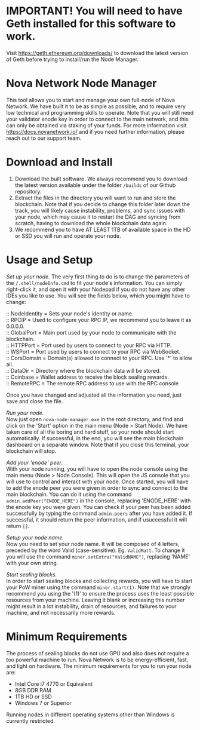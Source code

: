 # IMPORTANT! You will need to have Geth installed for this software to work.
Visit https://geth.ethereum.org/downloads/ to download the latest version of Geth before trying to install/run the Node Manager.

# Nova Network Node Manager
This tool allows you to start and manage your own full-node of Nova Network. We have built it to be as simple as possible, and to require very low technical and programming skills to operate. Note that you will still need your validator enode key in order to connect to the main network, and this can only be obtained via staking of your funds. For more information visit https://docs.novanetwork.io/ and if you need further information, please reach out to our support team.

# Download and Install
1) Download the built software. We always recommend you to download the latest version available under the folder ```/builds``` of our Github repository.
2) Extract the files in the directory you will want to run and store the blockchain. Note that if you decide to change this folder later down the track, you will likely cause instability, problems, and sync issues with your node, which may cause it to restart the DAG and syncing from scratch, having to download the whole blockchain data again.
3) We recommend you to have AT LEAST 1TB of available space in the HD or SSD you will run and operate your node.

# Usage and Setup
*Set up your node.*
The very first thing to do is to change the parameters of the ```/.shell/nodeInfo.cmd``` to fit your node's information. You can simply right-click it, and open it with your Nodepad if you do not have any other IDEs you like to use. You will see the fields below, which you might have to change:

:: NodeIdentity = Sets your node's identity or name.  
:: RPCIP = Used to configure your RPC IP, we recommend you to leave it as 0.0.0.0.  
:: GlobalPort = Main port used by your node to communicate with the blockchain.  
:: HTTPPort = Port used by users to connect to your RPC via HTTP.  
:: WSPort = Port used by users to connect to your RPC via WebSocket.  
:: CorsDomain = Domain(s) allowed to connect to your RPC. Use '*' to allow all.  
:: DataDir = Directory where the blockchain data will be stored.  
:: Coinbase = Wallet address to receive the block sealing rewards.  
:: RemoteRPC = The remote RPC address to use with the RPC console  

Once you have changed and adjusted all the information you need, just save and close the file.

*Run your node.*  
Now just open ```nova-node-manager.exe``` in the root directory, and find and click on the 'Start' option in the main menu (Node > Start Node). We have taken care of all the boring and hard stuff, so your node should start automatically. If successful, in the end, you will see the main blockchain dashboard on a separate window. Note that if you close this terminal, your blockchain will stop.
  
*Add your 'enode' peer.*  
With your node running, you will have to open the node console using the main menu (Node > Node Console). This will open the JS console that you will use to control and interact with your node. Once started, you will have to add the enode peer you were given in order to sync and connect to the main blockchain. You can do it using the command ```admin.addPeer("ENODE_HERE")``` in the console, replacing 'ENODE_HERE' with the enode key you were given. You can check if your peer has been added successfully by typing the command ```admin.peers``` after you have added it. If successful, it should return the peer information, and if usuccessful it will return ```[]```.
  
*Setup your node name.*  
Now you need to set your node name. It will be composed of 4 letters, preceded by the word Valid (case-sensitive). Eg. ```ValidMatt```. To change it you will use the command ```miner.setExtra("ValidNAME")```, replacing 'NAME' with your own string.
  
*Start sealing blocks.*  
In order to start sealing blocks and collecting rewards, you will have to start your PoW miner using the command ```miner.start(1)```. Note that we strongly recommend you using the '(1)' to ensure the process uses the least possible resources from your machine. Leaving it  blank or increasing this number might result in a lot instability, drain of resources, and failures to your machine, and not necessarily more rewards.

# Minimum Requirements
The process of sealing blocks do not use GPU and also does not require a too powerful machine to run. Nova Network is to be energy-efficient, fast, and light on hardware. The minimum requirements for you to run your node are:
  
- Intel Core i7 4770 or Equivalent
- 8GB DDR RAM
- 1TB HD or SSD
- Windows 7 or Superior
  
Running nodes in different operating systems other than Windows is currently restricted.
